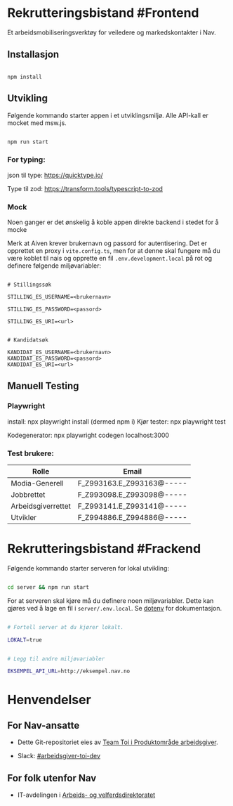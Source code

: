 # Rekrutteringsbistand #Frontend

Et arbeidsmobiliseringsverktøy for veiledere og markedskontakter i Nav.

## Installasjon

```

npm install

```

## Utvikling

Følgende kommando starter appen i et utviklingsmiljø. Alle API-kall er mocket med msw.js. 

```sh

npm run start

```

### For typing:

json til type: https://quicktype.io/

Type til zod: https://transform.tools/typescript-to-zod

### Mock

Noen ganger er det ønskelig å koble appen direkte backend i stedet for å mocke

Merk at Aiven krever brukernavn og passord for autentisering. Det er opprettet en proxy i `vite.config.ts`, men for at denne skal fungere må du være koblet til nais og opprette en fil `.env.development.local` på rot og definere følgende miljøvariabler:

```

# Stillingssøk

STILLING_ES_USERNAME=<brukernavn>

STILLING_ES_PASSWORD=<passord>

STILLING_ES_URI=<url>

```

```

# Kandidatsøk

KANDIDAT_ES_USERNAME=<brukernavn>
KANDIDAT_ES_PASSWORD=<passord>
KANDIDAT_ES_URI=<url>

```

## Manuell Testing 

### Playwright 
install: npx playwright install (dermed npm i)
Kjør tester: npx playwright test 

Kodegenerator: npx playwright codegen localhost:3000



### Test brukere:

| Rolle | Email |
| ---- | ---- |
| Modia-Generell | F_Z993163.E_Z993163@----- |
| Jobbrettet | F_Z993098.E_Z993098@----- |
| Arbeidsgiverrettet | F_Z993141.E_Z993141@----- |
| Utvikler | F_Z994886.E_Z994886@----- |

# Rekrutteringsbistand #Frackend

Følgende kommando starter serveren for lokal utvikling:

```sh

cd server && npm run start

```

For at serveren skal kjøre må du definere noen miljøvariabler. Dette kan gjøres ved å lage en fil i `server/.env.local`. Se [dotenv](https://github.com/motdotla/dotenv) for dokumentasjon.


```sh

# Fortell server at du kjører lokalt.

LOKALT=true


# Legg til andre miljøvariabler

EKSEMPEL_API_URL=http://eksempel.nav.no

```

  
# Henvendelser

## For Nav-ansatte

* Dette Git-repositoriet eies av [Team Toi i Produktområde arbeidsgiver](https://teamkatalog.nav.no/team/76f378c5-eb35-42db-9f4d-0e8197be0131).

* Slack: [#arbeidsgiver-toi-dev](https://nav-it.slack.com/archives/C02HTU8DBSR)

## For folk utenfor Nav

* IT-avdelingen i [Arbeids- og velferdsdirektoratet](https://www.nav.no/no/nav+og+samfunn/Kontakt+nav/Relatert+informasjon/arbeids-og-velferdsdirektoratet-kontorinformasjon)